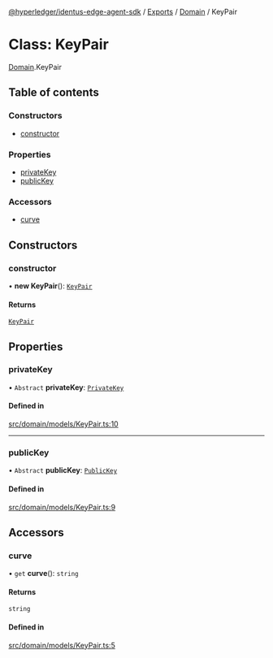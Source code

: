 [@hyperledger/identus-edge-agent-sdk](../README.md) / [Exports](../modules.md) / [Domain](../modules/Domain.md) / KeyPair

# Class: KeyPair

[Domain](../modules/Domain.md).KeyPair

## Table of contents

### Constructors

- [constructor](Domain.KeyPair.md#constructor)

### Properties

- [privateKey](Domain.KeyPair.md#privatekey)
- [publicKey](Domain.KeyPair.md#publickey)

### Accessors

- [curve](Domain.KeyPair.md#curve)

## Constructors

### constructor

• **new KeyPair**(): [`KeyPair`](Domain.KeyPair.md)

#### Returns

[`KeyPair`](Domain.KeyPair.md)

## Properties

### privateKey

• `Abstract` **privateKey**: [`PrivateKey`](Domain.PrivateKey.md)

#### Defined in

[src/domain/models/KeyPair.ts:10](https://github.com/hyperledger/identus-edge-agent-sdk-ts/blob/8455e548651bea11f474591a89d22007cfe2962c/src/domain/models/KeyPair.ts#L10)

___

### publicKey

• `Abstract` **publicKey**: [`PublicKey`](Domain.PublicKey.md)

#### Defined in

[src/domain/models/KeyPair.ts:9](https://github.com/hyperledger/identus-edge-agent-sdk-ts/blob/8455e548651bea11f474591a89d22007cfe2962c/src/domain/models/KeyPair.ts#L9)

## Accessors

### curve

• `get` **curve**(): `string`

#### Returns

`string`

#### Defined in

[src/domain/models/KeyPair.ts:5](https://github.com/hyperledger/identus-edge-agent-sdk-ts/blob/8455e548651bea11f474591a89d22007cfe2962c/src/domain/models/KeyPair.ts#L5)
